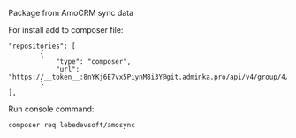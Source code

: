 Package from AmoCRM sync data

For install add to composer file:
````
"repositories": [
        {
            "type": "composer",
            "url": "https://__token__:8nYKj6E7vx5PiynM8i3Y@git.adminka.pro/api/v4/group/4/-/packages/composer/packages.json"
        }
],
````

Run console command:
```
composer req lebedevsoft/amosync
```

